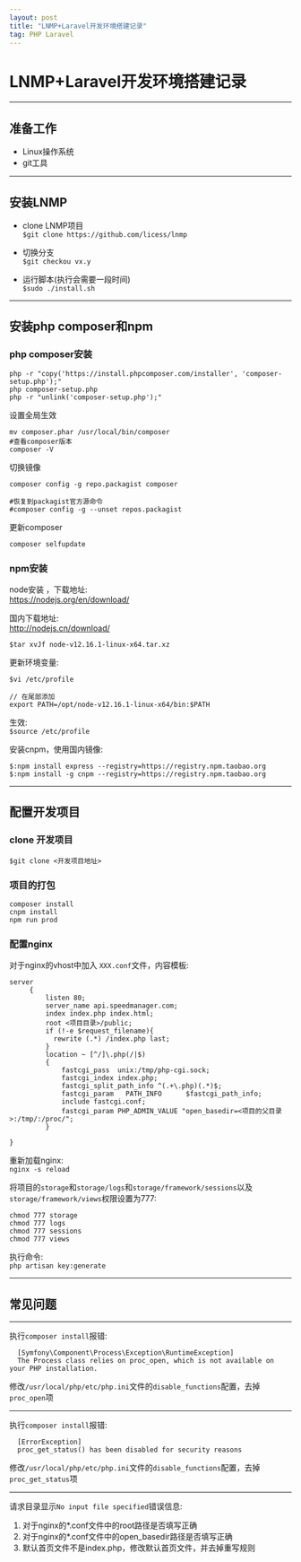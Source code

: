 ```yaml
---
layout: post
title: "LNMP+Laravel开发环境搭建记录"
tag: PHP Laravel
---   
```


# LNMP+Laravel开发环境搭建记录

--- 

## 准备工作  

- Linux操作系统
- git工具

--- 

## 安装LNMP   

- clone LNMP项目  
`$git clone https://github.com/licess/lnmp`  

- 切换分支  
`$git checkou vx.y`  

- 运行脚本(执行会需要一段时间)  
`$sudo ./install.sh`  

--- 

## 安装php composer和npm

### php composer安装  

```shell
php -r "copy('https://install.phpcomposer.com/installer', 'composer-setup.php');"
php composer-setup.php
php -r "unlink('composer-setup.php');"
```

设置全局生效    
```shell
mv composer.phar /usr/local/bin/composer
#查看composer版本
composer -V
```

切换镜像    

```shell
composer config -g repo.packagist composer  
 
#恢复到packagist官方源命令
#composer config -g --unset repos.packagist
```

更新composer   

```shell
composer selfupdate
```

### npm安装  

node安装 ，下载地址:    
<https://nodejs.org/en/download/>    

国内下载地址:    
<http://nodejs.cn/download/>   

```shell
$tar xvJf node-v12.16.1-linux-x64.tar.xz
```

更新环境变量:   
```shell
$vi /etc/profile

// 在尾部添加
export PATH=/opt/node-v12.16.1-linux-x64/bin:$PATH
```

生效:    
`$source /etc/profile`

安装cnpm，使用国内镜像:   
```shell
$:npm install express --registry=https://registry.npm.taobao.org
$:npm install -g cnpm --registry=https://registry.npm.taobao.org
```

--- 

## 配置开发项目  

### clone 开发项目

`$git clone <开发项目地址>`  

### 项目的打包

```shell
composer install
cnpm install
npm run prod
```

### 配置nginx  

对于nginx的vhost中加入 `XXX.conf`文件，内容模板:   
```
server
     {
         listen 80;
         server_name api.speedmanager.com;
         index index.php index.html;
         root <项目目录>/public;
         if (!-e $request_filename){
           rewrite (.*) /index.php last;
         }
         location ~ [^/]\.php(/|$)
         {
             fastcgi_pass  unix:/tmp/php-cgi.sock;
             fastcgi_index index.php;
             fastcgi_split_path_info ^(.+\.php)(.*)$;
             fastcgi_param   PATH_INFO      $fastcgi_path_info;
             include fastcgi.conf;
             fastcgi_param PHP_ADMIN_VALUE "open_basedir=<项目的父目录>:/tmp/:/proc/";
         }

}

```

重新加载nginx:    
`nginx -s reload`    

将项目的`storage`和`storage/logs`和`storage/framework/sessions`以及`storage/framework/views`权限设置为777:    
```
chmod 777 storage
chmod 777 logs
chmod 777 sessions
chmod 777 views
```

执行命令:    
`php artisan key:generate`   

---- 

## 常见问题   
----

执行`composer install`报错:   
```
  [Symfony\Component\Process\Exception\RuntimeException]                                   
  The Process class relies on proc_open, which is not available on your PHP installation. 
  ```

  修改`/usr/local/php/etc/php.ini`文件的`disable_functions`配置，去掉`proc_open`项

---

执行`composer install`报错:   
```
  [ErrorException]                                          
  proc_get_status() has been disabled for security reasons  
  ```

  修改`/usr/local/php/etc/php.ini`文件的`disable_functions`配置，去掉`proc_get_status`项

  --- 

  请求目录显示`No input file specified`错误信息:   
  
  1. 对于nginx的*.conf文件中的root路径是否填写正确
  2. 对于nginx的*.conf文件中的open_basedir路径是否填写正确
  3. 默认首页文件不是index.php，修改默认首页文件，并去掉重写规则

  
